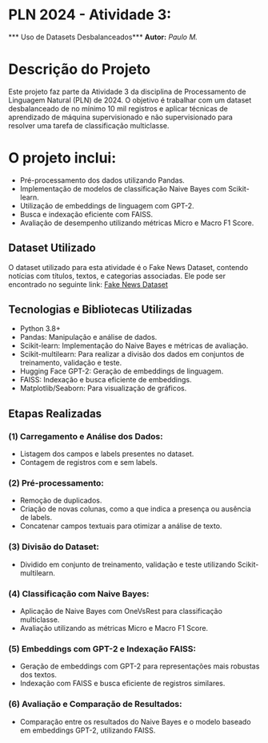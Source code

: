 PLN 2024 - Atividade 3:
=====================================
*** Uso de Datasets Desbalanceados***
**Autor:** *Paulo M.*

# Descrição do Projeto
Este projeto faz parte da Atividade 3 da disciplina de Processamento de Linguagem Natural (PLN) de 2024. O objetivo é trabalhar com um dataset desbalanceado de no mínimo 10 mil registros e aplicar técnicas de aprendizado de máquina supervisionado e não supervisionado para resolver uma tarefa de classificação multiclasse.

# O projeto inclui:

* Pré-processamento dos dados utilizando Pandas.
* Implementação de modelos de classificação Naive Bayes com Scikit-learn.
* Utilização de embeddings de linguagem com GPT-2.
* Busca e indexação eficiente com FAISS.
* Avaliação de desempenho utilizando métricas Micro e Macro F1 Score.

## Dataset Utilizado
O dataset utilizado para esta atividade é o Fake News Dataset, contendo notícias com títulos, textos, e categorias associadas. Ele pode ser encontrado no seguinte link: [Fake News Dataset](https://www.kaggle.com/datasets/clmentbisaillon/fake-and-real-news-dataset)

## Tecnologias e Bibliotecas Utilizadas
* Python 3.8+
* Pandas: Manipulação e análise de dados.
* Scikit-learn: Implementação do Naive Bayes e métricas de avaliação.
* Scikit-multilearn: Para realizar a divisão dos dados em conjuntos de treinamento, validação e teste.
* Hugging Face GPT-2: Geração de embeddings de linguagem.
* FAISS: Indexação e busca eficiente de embeddings.
* Matplotlib/Seaborn: Para visualização de gráficos.

## Etapas Realizadas
### (1) Carregamento e Análise dos Dados:
* Listagem dos campos e labels presentes no dataset.
* Contagem de registros com e sem labels.

### (2) Pré-processamento:
* Remoção de duplicados.
* Criação de novas colunas, como a que indica a presença ou ausência de labels.
* Concatenar campos textuais para otimizar a análise de texto.

### (3) Divisão do Dataset:
* Dividido em conjunto de treinamento, validação e teste utilizando Scikit-multilearn.

### (4) Classificação com Naive Bayes:
* Aplicação de Naive Bayes com OneVsRest para classificação multiclasse.
* Avaliação utilizando as métricas Micro e Macro F1 Score.

### (5) Embeddings com GPT-2 e Indexação FAISS:
* Geração de embeddings com GPT-2 para representações mais robustas dos textos.
* Indexação com FAISS e busca eficiente de registros similares.

### (6) Avaliação e Comparação de Resultados:
* Comparação entre os resultados do Naive Bayes e o modelo baseado em embeddings GPT-2, utilizando FAISS.